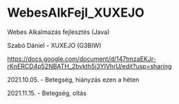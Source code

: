 # WebesAlkFejl_XUXEJO
Webes Alkalmazás fejlesztés (Java)

Szabó Dániel - XUXEJO (G3BIW)

https://docs.google.com/document/d/147tmzaEKJr-rKnERCD4p52NBATH_2bvkth5i3YlVhrU/edit?usp=sharing

2021.10.05. - Betegség, hiányzás ezen a héten

2021.11.15. - Betegség, oltás
